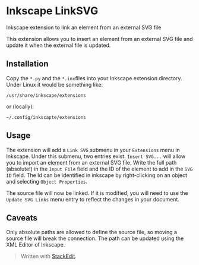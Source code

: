 # Inkscape LinkSVG
Inkscape extension to link an element from an external SVG file

This extension allows you to insert an element from an external SVG file and update it when the external file is updated.

## Installation ##

Copy the `*.py` and the `*.inx`files into your Inkscape extension directory.
Under Linux it would be something like:

    /usr/share/inkscape/extensions
or (locally):

    ~/.config/inkscapte/extensions

## Usage ##

The extension will add a `Link SVG` submenu in your `Extensions` menu in Inkscape. Under this submenu, two entries exist. `Insert SVG...` will allow you to import an element from an external SVG file. Write the full path (absolute!) in the `Input File` field and the ID of the element to add in the `SVG ID` field.
The Id can be identified in inkscape by right-clicking on an object and selecting `Object Properties`.

The source file will now be linked. If it is modified, you will need to use the `Update SVG Links` menu entry to reflect the changes in your document.

## Caveats ##
Only absolute paths are allowed to define the source file, so moving a source file will break the connection. The path can be updated using the XML Editor of Inkscape.


> Written with [StackEdit](https://stackedit.io/).